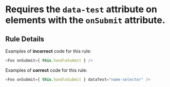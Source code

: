 # Requires the `data-test` attribute on elements with the `onSubmit` attribute.

## Rule Details

Examples of **incorrect** code for this rule:

```js
<Foo onSubmit={ this.handleSubmit } />
```

Examples of **correct** code for this rule:

```js
<Foo onSubmit={ this.handleSubmit } dataTest="name-selector" />
```

